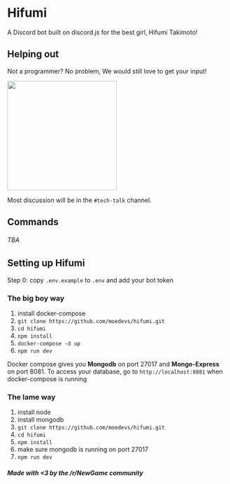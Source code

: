 # Hifumi
A Discord bot built on discord.js for the best girl, Hifumi Takimoto!

## Helping out
Not a programmer? No problem, We would still love to get your input!


<a href="https://discord.gg/ZWW5CJw">
  <img width="250" src="https://i.imgur.com/GlEHVES.png"></img>
</a>

Most discussion will be in the `#tech-talk` channel.

## Commands

###### TBA

## Setting up Hifumi

Step 0: copy `.env.example` to `.env` and add your bot token

### The big boy way

1. install docker-compose
2. `git clone https://github.com/moedevs/hifumi.git`
3. `cd hifumi`
4. `npm install`
5. `docker-compose -d up`
6. `npm run dev`

Docker compose gives you **Mongodb** on port 27017 and **Mongo-Express**
on port 8081. To access your database, go to `http://localhost:8081` when
docker-compose is running

### The lame way

1. install node
2. install mongodb
3. `git clone https://github.com/moedevs/hifumi.git`
4. `cd hifumi`
5. `npm install`
6. make sure mongodb is running on port 27017
7. `npm run dev`

##### Made with <3 by the /r/NewGame community

